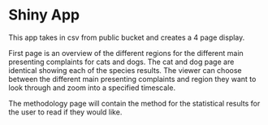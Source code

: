# Shiny App

This app takes in csv from public bucket and creates a 4 page display.

First page is an overview of the different regions for the different main presenting complaints for cats and dogs. The cat and dog page are identical showing each of the species results. The viewer can choose between the different main presenting complaints and region they want to look through and zoom into a specified timescale.

The methodology page will contain the method for the statistical results for the user to read if they would like.

